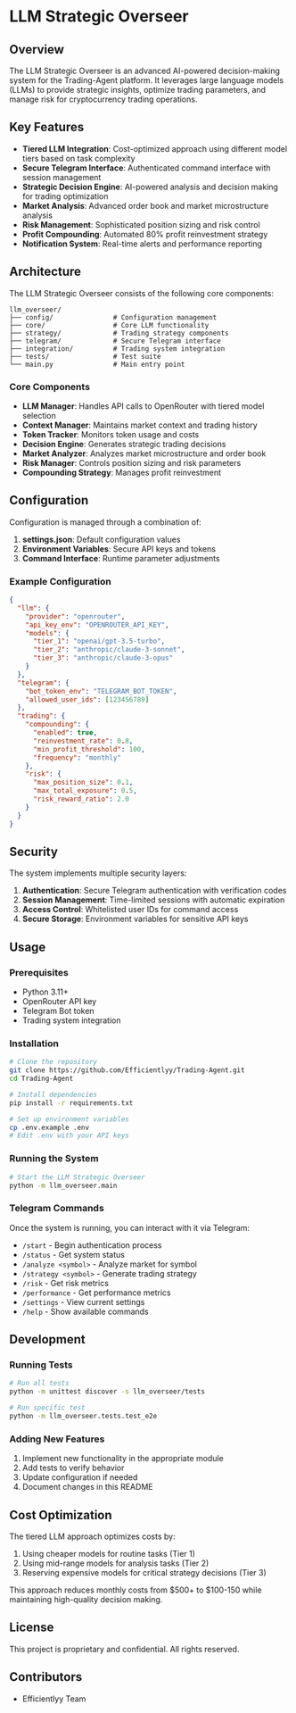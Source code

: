 # LLM Strategic Overseer

## Overview

The LLM Strategic Overseer is an advanced AI-powered decision-making system for the Trading-Agent platform. It leverages large language models (LLMs) to provide strategic insights, optimize trading parameters, and manage risk for cryptocurrency trading operations.

## Key Features

- **Tiered LLM Integration**: Cost-optimized approach using different model tiers based on task complexity
- **Secure Telegram Interface**: Authenticated command interface with session management
- **Strategic Decision Engine**: AI-powered analysis and decision making for trading optimization
- **Market Analysis**: Advanced order book and market microstructure analysis
- **Risk Management**: Sophisticated position sizing and risk control
- **Profit Compounding**: Automated 80% profit reinvestment strategy
- **Notification System**: Real-time alerts and performance reporting

## Architecture

The LLM Strategic Overseer consists of the following core components:

```
llm_overseer/
├── config/               # Configuration management
├── core/                 # Core LLM functionality
├── strategy/             # Trading strategy components
├── telegram/             # Secure Telegram interface
├── integration/          # Trading system integration
├── tests/                # Test suite
└── main.py               # Main entry point
```

### Core Components

- **LLM Manager**: Handles API calls to OpenRouter with tiered model selection
- **Context Manager**: Maintains market context and trading history
- **Token Tracker**: Monitors token usage and costs
- **Decision Engine**: Generates strategic trading decisions
- **Market Analyzer**: Analyzes market microstructure and order book
- **Risk Manager**: Controls position sizing and risk parameters
- **Compounding Strategy**: Manages profit reinvestment

## Configuration

Configuration is managed through a combination of:

1. **settings.json**: Default configuration values
2. **Environment Variables**: Secure API keys and tokens
3. **Command Interface**: Runtime parameter adjustments

### Example Configuration

```json
{
  "llm": {
    "provider": "openrouter",
    "api_key_env": "OPENROUTER_API_KEY",
    "models": {
      "tier_1": "openai/gpt-3.5-turbo",
      "tier_2": "anthropic/claude-3-sonnet",
      "tier_3": "anthropic/claude-3-opus"
    }
  },
  "telegram": {
    "bot_token_env": "TELEGRAM_BOT_TOKEN",
    "allowed_user_ids": [123456789]
  },
  "trading": {
    "compounding": {
      "enabled": true,
      "reinvestment_rate": 0.8,
      "min_profit_threshold": 100,
      "frequency": "monthly"
    },
    "risk": {
      "max_position_size": 0.1,
      "max_total_exposure": 0.5,
      "risk_reward_ratio": 2.0
    }
  }
}
```

## Security

The system implements multiple security layers:

1. **Authentication**: Secure Telegram authentication with verification codes
2. **Session Management**: Time-limited sessions with automatic expiration
3. **Access Control**: Whitelisted user IDs for command access
4. **Secure Storage**: Environment variables for sensitive API keys

## Usage

### Prerequisites

- Python 3.11+
- OpenRouter API key
- Telegram Bot token
- Trading system integration

### Installation

```bash
# Clone the repository
git clone https://github.com/Efficientlyy/Trading-Agent.git
cd Trading-Agent

# Install dependencies
pip install -r requirements.txt

# Set up environment variables
cp .env.example .env
# Edit .env with your API keys
```

### Running the System

```bash
# Start the LLM Strategic Overseer
python -m llm_overseer.main
```

### Telegram Commands

Once the system is running, you can interact with it via Telegram:

- `/start` - Begin authentication process
- `/status` - Get system status
- `/analyze <symbol>` - Analyze market for symbol
- `/strategy <symbol>` - Generate trading strategy
- `/risk` - Get risk metrics
- `/performance` - Get performance metrics
- `/settings` - View current settings
- `/help` - Show available commands

## Development

### Running Tests

```bash
# Run all tests
python -m unittest discover -s llm_overseer/tests

# Run specific test
python -m llm_overseer.tests.test_e2e
```

### Adding New Features

1. Implement new functionality in the appropriate module
2. Add tests to verify behavior
3. Update configuration if needed
4. Document changes in this README

## Cost Optimization

The tiered LLM approach optimizes costs by:

1. Using cheaper models for routine tasks (Tier 1)
2. Using mid-range models for analysis tasks (Tier 2)
3. Reserving expensive models for critical strategy decisions (Tier 3)

This approach reduces monthly costs from $500+ to $100-150 while maintaining high-quality decision making.

## License

This project is proprietary and confidential. All rights reserved.

## Contributors

- Efficientlyy Team
